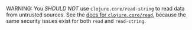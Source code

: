 WARNING: You *SHOULD NOT* use `clojure.core/read-string` to read data
from untrusted sources.  See the [docs for
`clojure.core/read`][doc-read], because the same security issues exist
for both `read` and `read-string`.

[doc-read]: https://github.com/jafingerhut/thalia/blob/master/doc/project-docs/clojure.core-1.5.1/clojure.core/read.md
